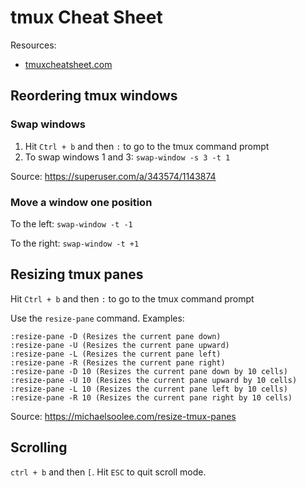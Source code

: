# tmux Cheat Sheet

Resources:
 - [tmuxcheatsheet.com](https://tmuxcheatsheet.com/)

## Reordering tmux windows

### Swap windows

1. Hit `Ctrl + b` and then `:` to go to the tmux command prompt
2. To swap windows 1 and 3: `swap-window -s 3 -t 1`

Source: https://superuser.com/a/343574/1143874

### Move a window one position

To the left: `swap-window -t -1`

To the right: `swap-window -t +1`

## Resizing tmux panes

Hit `Ctrl + b` and then `:` to go to the tmux command prompt

Use the `resize-pane` command. Examples:

```
:resize-pane -D (Resizes the current pane down)
:resize-pane -U (Resizes the current pane upward)
:resize-pane -L (Resizes the current pane left)
:resize-pane -R (Resizes the current pane right)
:resize-pane -D 10 (Resizes the current pane down by 10 cells)
:resize-pane -U 10 (Resizes the current pane upward by 10 cells)
:resize-pane -L 10 (Resizes the current pane left by 10 cells)
:resize-pane -R 10 (Resizes the current pane right by 10 cells)
```

Source: https://michaelsoolee.com/resize-tmux-panes

## Scrolling

`ctrl + b` and then `[`. Hit `ESC` to quit scroll mode.
